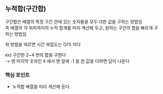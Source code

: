 ## 누적합(구간합)
구간합은 배열의 특정 구간 안에 있는 숫자들을 모두 더한 값을 구하는 방법임 <br>
즉 배열의 각 위치까지의 누적 합계를 미리 계산해 두고, 원하는 구간의 합을 빠르게 구하는 방법임 <br>

위 방법을 따르면 시간 복잡도는 O(1) 이다 <br>

ex) 구간한 2~4 번의 합을 구한다 <br>
-> 맨 마지막 숫자인 4 에서 맨 앞에 -1 을 한 값을 더하면 답이 나온다 <br>


### 핵심 포인트
- 누적합 배열을 미리 계산해 둔다.